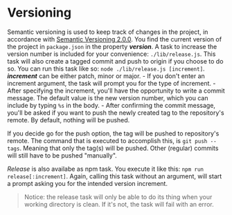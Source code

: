 # Versioning

Semantic versioning is used to keep track of changes in the project, in accordance with 
[Semantic Versioning 2.0.0](http://semver.org/). You find the current version of the project in 
`package.json` in the property ***version***. A task to increase the version number is included for
your convenience: `./lib/release.js`. This task will also create a tagged commit and push to origin
if you choose to do so. You can run this task like so: `node ./lib/release.js [increment]`. 
***increment*** can be either patch, minor or major. 
	- If you don't enter an increment argument, the task will prompt you for the type of increment. 
	- After specifying the increment, you'll have the opportunity to write a commit message. The default 
value is the new version number, which you can include by typing `%s` in the body.
	- After confirming the commit message, you'll be asked if you want to push the newly created tag to
the repository's remote. By default, nothing will be pushed.

If you decide go for the push option, the tag will be pushed to repository's remote. The command
that is executed to accomplish this, is `git push --tags`. Meaning that only the tag(s) will be pushed. 
Other (regular) commits will still have to be pushed "manually".

*Release* is also availabe as npm task. You execute it like this: `npm run release[:increment]`.
Again, calling this task without an argument, will start a prompt asking you for the intended
version increment.

> Notice: the release task will only be able to do its thing when your working directory is clean. 
> If it's not, the task will fail with an error.